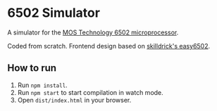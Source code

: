 # 6502 Simulator
A simulator for the [MOS Technology 6502 microprocessor][1].

Coded from scratch. Frontend design based on [skilldrick's easy6502][2].

## How to run
1. Run `npm install`.
2. Run `npm start` to start compilation in watch mode.
3. Open `dist/index.html` in your browser.

[1]: https://en.wikipedia.org/wiki/MOS_Technology_6502
[2]: https://skilldrick.github.io/easy6502/

